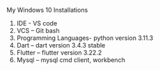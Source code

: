 My Windows 10 Installations 
1.	IDE - VS code
2.	VCS – Git bash
3.	Programming Languages- python version 3.11.3
4.	Dart – dart version 3.4.3 stable
5.	Flutter – flutter version 3.22.2
6.	Mysql – mysql cmd client, workbench